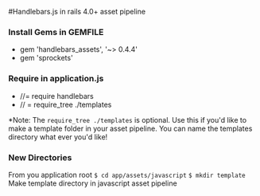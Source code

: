#Handlebars.js in rails 4.0+ asset pipeline

### Install Gems in GEMFILE
* gem 'handlebars_assets', '~> 0.4.4'
* gem 'sprockets'

### Require in application.js
* //= require handlebars
* // = require_tree ./templates

*Note: The ```require_tree ./templates``` is optional. Use this if you'd like to make a template folder in your asset pipeline. You can name the templates directory what ever you'd like!

### New Directories
From you application root
```$ cd app/assets/javascript```
```$ mkdir template```
Make template directory in javascript asset pipeline

